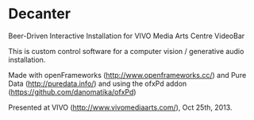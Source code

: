 Decanter
========

Beer-Driven Interactive Installation for VIVO Media Arts Centre VideoBar


This is custom control software for a computer vision / generative audio installation. 

Made with openFrameworks (http://www.openframeworks.cc/) and Pure Data (http://puredata.info/) 
and using the ofxPd addon (https://github.com/danomatika/ofxPd)

Presented at VIVO (http://www.vivomediaarts.com/), Oct 25th, 2013.
